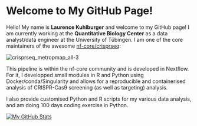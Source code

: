 # Welcome to My GitHub Page!

Hello! My name is **Laurence Kuhlburger** and welcome to my GitHub page! I am currently working at the **Quantitative Biology Center** as a data analyst/data engineer at the University of Tübingen. I am one of the core maintainers of the awesome [nf-core/crisprseq](https://nf-co.re/crisprseq/2.2.1/):

![crisprseq_metropmap_all-3](https://github.com/user-attachments/assets/2da18217-0c1a-4dfc-9e97-260328d99fcc)

This pipeline is within the nf-core community and is developed in Nextflow. For it, I developped small modules in R and Python using Docker/conda/Singularity and allows for a reproducible and containerised analysis of CRISPR-Cas9 screening (as well as targeting) analysis.

I also provide customised Python and R scripts for my various data analysis, and am doing 100 days coding exercise in Python.

[![My GitHub Stats](https://github-readme-stats.vercel.app/api/?username=laurencekuhl&count_private=true&theme=github_dark&showicons=true&hide=stars)]()



<!--
**LaurenceKuhl/LaurenceKuhl** is a ✨ _special_ ✨ repository because its `README.md` (this file) appears on your GitHub profile.

Here are some ideas to get you started:

- 🔭 I’m currently working on ...
- 🌱 I’m currently learning ...
- 👯 I’m looking to collaborate on ...
- 🤔 I’m looking for help with ...
- 💬 Ask me about ...
- 📫 How to reach me: ...

- ⚡ Fun fact: ...
-->
